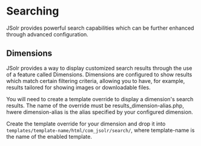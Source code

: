 # Searching
JSolr provides powerful search capabilities which can be further enhanced through advanced configuration.

## Dimensions
JSolr provides a way to display customized search results through the use of a feature called Dimensions. Dimensions are configured to show results which match certain filtering criteria, allowing you to have, for example, results tailored for showing images or downloadable files.

You will need to create a template override to display a dimension's search results. The name of the override must be results_dimension-alias.php, hwere dimension-alias is the alias specified by your configured dimension.

Create the template override for your dimension and drop it into ```templates/template-name/html/com_jsolr/search/```, where template-name is the name of the enabled template.